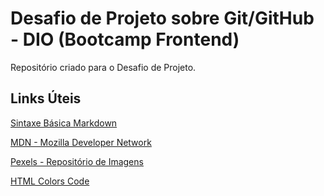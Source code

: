 # Desafio de Projeto sobre Git/GitHub - DIO (Bootcamp Frontend)
Repositório criado para o Desafio de Projeto.

## Links Úteis

[Sintaxe Básica Markdown](https://www.markdownguide.org/basic-syntax/)

[MDN - Mozilla Developer Network](https://developer.mozilla.org/pt-BR/)

[Pexels - Repositório de Imagens](https://www.pexels.com/pt-br/)

[HTML Colors Code](https://html-color-codes.info/)
